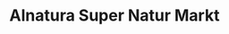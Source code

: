 ---
title: "Alnatura Super Natur Markt"
url: /koeln/alnatura-super-natur-markt-neumarkt/
shop: Supermarkt
---